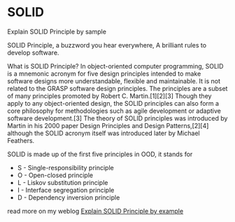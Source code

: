 # SOLID
Explain SOLID Principle by sample

SOLID Principle, a buzzword you hear everywhere, A brilliant rules to develop software.

What is SOLID Principle?
In object-oriented computer programming, SOLID is a mnemonic acronym for five design principles intended to make software designs more understandable, flexible and maintainable. It is not related to the GRASP software design principles. The principles are a subset of many principles promoted by Robert C. Martin.[1][2][3] Though they apply to any object-oriented design, the SOLID principles can also form a core philosophy for methodologies such as agile development or adaptive software development.[3] The theory of SOLID principles was introduced by Martin in his 2000 paper Design Principles and Design Patterns,[2][4] although the SOLID acronym itself was introduced later by Michael Feathers.

SOLID is made up of the first five principles in OOD, it stands for 

- S - Single-responsibility principle
- O - Open-closed principle
- L - Liskov substitution principle
- I - Interface segregation principle
- D - Dependency inversion principle

read more on my weblog [Explain SOLID Principle by example](http://www.yuseferi.com/en/node/57)

